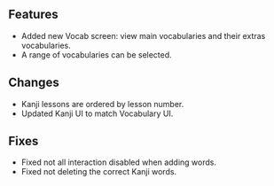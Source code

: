 ## Features

- Added new Vocab screen: view main vocabularies and their extras vocabularies.
- A range of vocabularies can be selected.

## Changes

- Kanji lessons are ordered by lesson number.
- Updated Kanji UI to match Vocabulary UI.

## Fixes

- Fixed not all interaction disabled when adding words.
- Fixed not deleting the correct Kanji words.